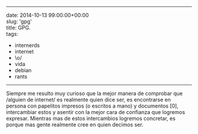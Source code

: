 
---
date: 2014-10-13 99:00:00+00:00  
slug: 'gpg'  
title: GPG.  
tags:  
- internerds  
- internet  
- \o/  
- vida  
- debian  
- rants

---
  
Siempre me resulto muy curioso que la mejor manera de comprobar que /alguien de internet/ es realmente quien dice ser, es encontrarse en persona con papelitos impresos (o escritos a mano) y documentos [0], intercambiar estos y asentir con la mejor cara de confianza que logremos expresar. Mientras mas de estos intercambios logremos concretar, es porque mas gente realmente cree en quien decimos ser. 
